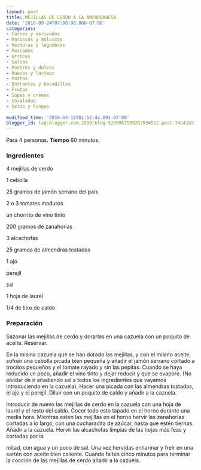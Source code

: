 ```yaml
---
layout: post
title: MEJILLAS DE CERDO A LA AMPURDANESA
date: '2010-09-24T07:00:00.000-07:00'
categories:
- Carnes y derivados
- Mariscos y moluscos
- Verduras y legumbres
- Pescados
- Arroces
- Salsas
- Postres y dulces
- Huevos y lácteos
- Pastas
- Entrantes y bocadillos
- Frutas
- Sopas y cremas
- Ensaladas
- Setas y hongos
 
modified_time: '2016-03-16T01:52:44.801-07:00'
blogger_id: tag:blogger.com,1999:blog-5299957599287034512.post-7424165382528366462
---
```


Para 4 personas.
<b>Tiempo</b> 60 minutos.

<h3>Ingredientes</h3>

4 mejillas de cerdo

1 cebolla

25 gramos de jamón serrano del país

2 o 3 tomates maduros

un chorrito de vino tinto

200 gramos de zanahorias

3 alcachofas

25 gramos de almendras tostadas

1 ajo

perejil

sal

1 hoja de laurel

1/4 de litro de caldo

<h3>Preparación</h3>

Sazonar las mejillas de cerdo y dorarlas en una cazuela con un poquito de aceite. Reservar.

En la misma cazuela que se han dorado las mejillas, y con el mismo aceite, sofreir una cebolla picada bien pequeña y añadir el jamón serrano cortado a trocitos pequeños y el tomate rayado y sin las pepitas. Cuando se haya reducido un poco, añadir el vino tinto y dejar reducir y que se evapore. (No olvidar de ir añadiendo sal a todos los ingredientes que vayamos introduciendo en la cazuela). Hacer una picada con las almendras tostadas, el ajo y el perejil. Diluir con un poquito de caldo y añadir a la cazuela.

Introducir de nuevo las mejillas de cerdo en la cazuela con una hoja de laurel y el resto del caldo. Cocer todo esto tapado en el horno durante una media hora. Mientras estén las mejillas en el horno hervir las zanahorias cortadas a lo largo, con una cucharadita de azúcar, hasta que estén tiernas. Añadir a la cazuela. Hervir las alcachofas limpias de las hojas más feas y cortadas por la

mitad, con agua y un poco de sal. Una vez hervidas enharinar y freír en una sartén con aceite bien caliente. Cuando falten cinco minutos para terminar la cocción de las mejillas de cerdo añadir a la cazuela.

